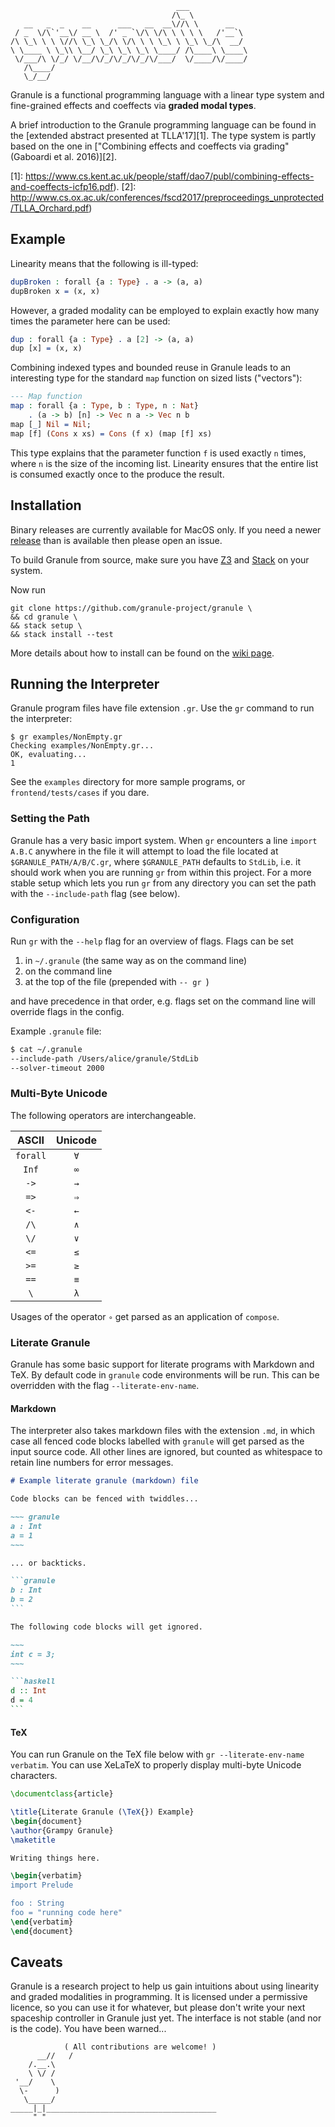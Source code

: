 ```
                                     ___
                                    /\_ \
   __   _  _    __      ___   __  __\//\ \      __
 / _  \/\`'__\/ __ \  /' _ `\/\ \/\ \ \ \ \   /'__`\
/\ \_\ \ \ \//\ \_\ \_/\ \/\ \ \ \_\ \ \_\ \_/\  __/
\ \____ \ \_\\ \__/ \_\ \_\ \_\ \____/ /\____\ \____\
 \/___/\ \/_/ \/__/\/_/\/_/\/_/\/___/  \/____/\/____/
   /\____/
   \_/__/
```

Granule is a functional programming language with a linear type system and
fine-grained effects and coeffects via **graded modal types**.

A brief introduction to the Granule programming language can be found in the
[extended abstract presented at TLLA'17][1]. The type system is partly based on
the one in ["Combining effects and coeffects via grading" (Gaboardi et al.
2016)][2].

[1]: https://www.cs.kent.ac.uk/people/staff/dao7/publ/combining-effects-and-coeffects-icfp16.pdf).
[2]: http://www.cs.ox.ac.uk/conferences/fscd2017/preproceedings_unprotected/TLLA_Orchard.pdf)

## Example

Linearity means that the following is ill-typed:

```idris
dupBroken : forall {a : Type} . a -> (a, a)
dupBroken x = (x, x)
```

However, a graded modality can be employed to explain exactly how many times the
parameter here can be used:

```idris
dup : forall {a : Type} . a [2] -> (a, a)
dup [x] = (x, x)
```

Combining indexed types and bounded reuse in Granule leads to an interesting type
for the standard `map` function on sized lists ("vectors"):

```idris
--- Map function
map : forall {a : Type, b : Type, n : Nat}
    . (a -> b) [n] -> Vec n a -> Vec n b
map [_] Nil = Nil;
map [f] (Cons x xs) = Cons (f x) (map [f] xs)
```

This type explains that the parameter function `f` is used exactly `n` times,
where `n` is the size of the incoming list. Linearity ensures that the entire
list is consumed exactly once to the produce the result.

## Installation

Binary releases are currently available for MacOS only. If you need a newer
[release](https://github.com/granule-project/granule/releases) than is available
then please open an issue.

To build Granule from source, make sure you have
[Z3](https://github.com/Z3Prover/z3) and
[Stack](https://docs.haskellstack.org/en/stable/README/) on your system.

Now run

    git clone https://github.com/granule-project/granule \
    && cd granule \
    && stack setup \
    && stack install --test

More details about how to install can be found on the [wiki
page](https://github.com/granule-project/granule/wiki/Installing-Granule).

## Running the Interpreter

Granule program files have file extension `.gr`. Use the `gr` command to run the interpreter:

    $ gr examples/NonEmpty.gr
    Checking examples/NonEmpty.gr...
    OK, evaluating...
    1

See the `examples` directory for more sample programs, or `frontend/tests/cases`
if you dare.

### Setting the Path

Granule has a very basic import system. When `gr` encounters a line `import
A.B.C` anywhere in the file it will attempt to load the file located at
`$GRANULE_PATH/A/B/C.gr`, where `$GRANULE_PATH` defaults to `StdLib`, i.e. it
should work when you are running `gr` from within this project. For a more
stable setup which lets you run `gr` from any directory you can set the path
with the `--include-path` flag (see below).

### Configuration

Run `gr` with the `--help` flag for an overview of flags. Flags can be set

  1. in `~/.granule` (the same way as on the command line)
  2. on the command line
  3. at the top of the file (prepended with `-- gr `)

and have precedence in that order, e.g. flags set on the command line will
override flags in the config.

Example `.granule` file:

~~~sh
$ cat ~/.granule
--include-path /Users/alice/granule/StdLib
--solver-timeout 2000
~~~

### Multi-Byte Unicode

The following operators are interchangeable.

| ASCII | Unicode |
|:---:|:---:|
| `forall` | `∀` |
| `Inf` | `∞` |
| `->` | `→` |
| `=>` | `⇒` |
| `<-` | `←` |
| `/\` | `∧` |
| `\/` | `∨` |
| `<=` | `≤` |
| `>=` | `≥` |
| `==` | `≡` |
| `\` | `λ` |

Usages of the operator `∘` get parsed as an application of `compose`.

### Literate Granule

Granule has some basic support for literate programs with Markdown and TeX.
By default code in `granule` code environments will be run. This can be
overridden with the flag `--literate-env-name`.

#### Markdown

The interpreter also takes markdown files with the extension `.md`, in which
case all fenced code blocks labelled with `granule` will get parsed as the input
source code. All other lines are ignored, but counted as whitespace to retain
line numbers for error messages.

~~~~ markdown
# Example literate granule (markdown) file

Code blocks can be fenced with twiddles...

~~~ granule
a : Int
a = 1
~~~

... or backticks.

```granule
b : Int
b = 2
```

The following code blocks will get ignored.

~~~
int c = 3;
~~~

```haskell
d :: Int
d = 4
```
~~~~

#### TeX

You can run Granule on the TeX file below with `gr --literate-env-name verbatim`.
You can use XeLaTeX to properly display multi-byte Unicode characters.

~~~ tex
\documentclass{article}

\title{Literate Granule (\TeX{}) Example}
\begin{document}
\author{Grampy Granule}
\maketitle

Writing things here.

\begin{verbatim}
import Prelude

foo : String
foo = "running code here"
\end{verbatim}
\end{document}
~~~


## Caveats

Granule is a research project to help us gain intuitions about using linearity
and graded modalities in programming. It is licensed under a permissive licence,
so you can use it for whatever, but please don't write your next spaceship
controller in Granule just yet. The interface is not stable (and nor is the
code). You have been warned...

~~~
            ( All contributions are welcome! )
      __//   /
    /.__.\
    \ \/ /
 '__/    \
  \-      )
   \_____/
_____|_|______________________________________
     " "
~~~